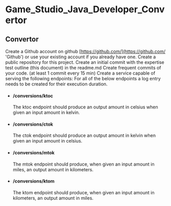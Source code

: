 # Game_Studio_Java_Developer_Convertor

## Convertor

Create a Github account on github [https://github.com/](https://github.com/ 'Github') or use your existing account if you
already have one.
Create a public repository for this project.
Create an initial commit with the expertise test outline (this document) in the readme.md
Create frequent commits of your code. (at least 1 commit every 15 min)
Create a service capable of serving the following endpoints:
For all of the below endpoints a log entry needs to be created for their execution duration.

- #### /conversions/ktoc
  The ktoc endpoint should produce an output amount in celsius when given an input amount
  in kelvin.
- #### /conversions/ctok
  The ctok endpoint should produce an output amount in kelvin when given an input amount in
  celsius.
- #### /conversions/mtok
  The mtok endpoint should produce, when given an input amount in miles, an output amount
  in kilometers.
- #### /conversions/ktom
  The ktom endpoint should produce, when given an input amount in kilometers, an output
  amount in miles.
